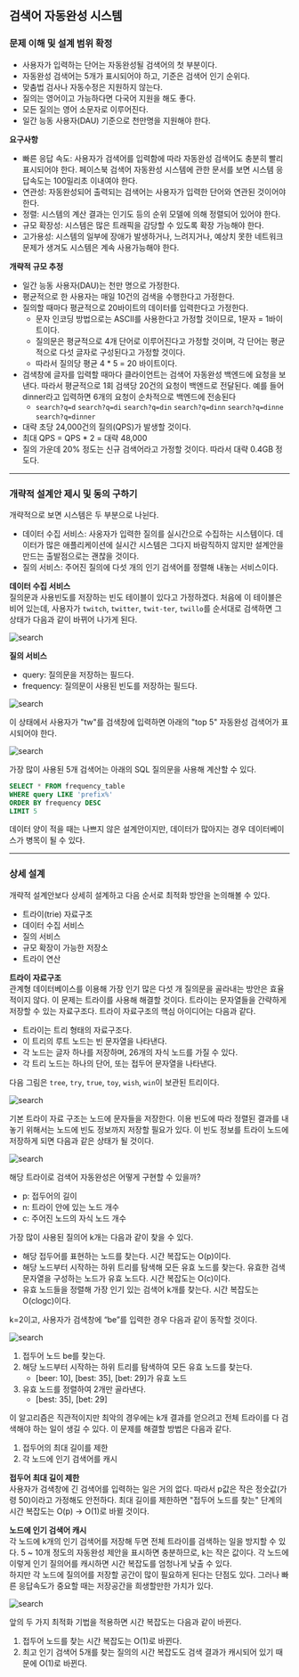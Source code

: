 ## 검색어 자동완성 시스템

### 문제 이해 및 설계 범위 확정
- 사용자가 입력하는 단어는 자동완성될 검색어의 첫 부분이다.
- 자동완성 검색어는 5개가 표시되어야 하고, 기준은 검색어 인기 순위다.
- 맞춤법 검사나 자동수정은 지원하지 않는다.
- 질의는 영어이고 가능하다면 다국어 지원을 해도 좋다.
- 모든 질의는 영어 소문자로 이루어진다.
- 일간 능동 사용자(DAU) 기준으로 천만명을 지원해야 한다.

**요구사항**
- 빠른 응답 속도: 사용자가 검색어를 입력함에 따라 자동완성 검색어도 충분히 빨리 표시되어야 한다. 페이스북 검색어 자동완성 시스템에 관한 문서를 보면 시스템 응답속도는 100밀리초 이내여야 한다.
- 연관성: 자동완성되어 출력되는 검색어는 사용자가 입력한 단어와 연관된 것이어야 한다.
- 정렬: 시스템의 계산 결과는 인기도 등의 순위 모델에 의해 정렬되어 있어야 한다.
- 규모 확장성: 시스템은 많은 트래픽을 감당할 수 있도록 확장 가능해야 한다.
- 고가용성: 시스템의 일부에 장애가 발생하거나, 느려지거나, 예상치 못한 네트워크 문제가 생겨도 시스템은 계속 사용가능해야 한다.

**개략적 규모 추정**
- 일간 능동 사용자(DAU)는 천만 명으로 가정한다.
- 평균적으로 한 사용자는 매일 10건의 검색을 수행한다고 가정한다.
- 질의할 때마다 평균적으로 20바이트의 데이터를 입력한다고 가정한다.
  - 문자 인코딩 방법으로는 ASCII를 사용한다고 가정할 것이므로, 1문자 = 1바이트이다.
  - 질의문은 평균적으로 4개 단어로 이루어진다고 가정할 것이며, 각 단어는 평균적으로 다섯 글자로 구성된다고 가정할 것이다.
  - 따라서 질의당 평균 4 * 5 = 20 바이트이다.
- 검색창에 글자를 입력할 때마다 클라이언트는 검색어 자동완성 백엔드에 요청을 보낸다. 따라서 평균적으로 1회 검색당 20건의 요청이 백엔드로 전달된다. 예를 들어 dinner라고 입력하면 6개의 요청이 순차적으로 백엔드에 전송된다
  - `search?q=d` `search?q=di` `search?q=din` `search?q=dinn` `search?q=dinne` `search?q=dinner`
- 대략 초당 24,000건의 질의(QPS)가 발생할 것이다.
- 최대 QPS = QPS * 2 = 대략 48,000
- 질의 가운데 20% 정도는 신규 검색어라고 가정할 것이다. 따라서 대략 0.4GB 정도다.

---

### 개략적 설계안 제시 및 동의 구하기
개략적으로 보면 시스템은 두 부분으로 나뉜다.  
- 데이터 수집 서비스: 사옹자가 입력한 질의를 실시간으로 수집하는 시스템이다. 데이터가 많은 애플리케이션에 실시간 시스템은 그다지 바람직하지 않지만 설계안을 만드는 출발점으로는 괜찮을 것이다.
- 질의 서비스: 주어진 질의에 다섯 개의 인기 검색어를 정렬해 내놓는 서비스이다.

**데이터 수집 서비스**  
질의문과 사용빈도를 저장하는 빈도 테이블이 있다고 가정하겠다. 처음에 이 테이블은 비어 있는데, 사용자가 `twitch`, `twitter`, `twit-ter`, `twillo`를 순서대로 검색하면 그 상태가 다음과 같이 바뀌어 나가게 된다.  

![search](../../image/search1.png)  

**질의 서비스**  
- query: 질의문을 저장하는 필드다.
- frequency: 질의문이 사용된 빈도를 저장하는 필드다.

![search](../../image/search2.png)    

이 상태에서 사용자가 "tw"를 검색창에 입력하면 아래의 "top 5" 자동완성 검색어가 표시되어야 한다.  

![search](../../image/search3.png)  

가장 많이 사용된 5개 검색어는 아래의 SQL 질의문을 사용해 계산할 수 있다.

```sql
SELECT * FROM frequency_table
WHERE query LIKE 'prefix%'
ORDER BY frequency DESC 
LIMIT 5
```

데이터 양이 적을 때는 나쁘지 않은 설계안이지만, 데이터가 많아지는 경우 데이터베이스가 병목이 될 수 있다.

---

### 상세 설계

개략적 설계안보다 상세히 설계하고 다음 순서로 최적화 방안을 논의해볼 수 있다.  
- 트라이(trie) 자료구조 
- 데이터 수집 서비스 
- 질의 서비스 
- 규모 확장이 가능한 저장소 
- 트라이 연산

**트라이 자료구조**  
관계형 데이터베이스를 이용해 가장 인기 많은 다섯 개 질의문을 골라내는 방안은 효율적이지 않다. 이 문제는 트라이를 사용해 해결할 것이다. 트라이는 문자열들을 간략하게 저장할 수 있는 자료구조다. 트라이 자료구조의 핵심 아이디어는 다음과 같다.  
- 트라이는 트리 형태의 자료구조다.
- 이 트리의 루트 노드는 빈 문자열을 나타낸다.
- 각 노드는 글자 하나를 저장하며, 26개의 자식 노드를 가질 수 있다.
- 각 트리 노드는 하나의 단어, 또는 접두어 문자열을 나타낸다.

다음 그림은 `tree`, `try`, `true`, `toy`, `wish`, `win`이 보관된 트리이다.  

![search](../../image/search4.png)    

기본 트라이 자료 구조는 노드에 문자들을 저장한다. 이용 빈도에 따라 정렬된 결과를 내놓기 위해서는 노드에 빈도 정보까지 저장할 필요가 있다. 이 빈도 정보를 트라이 노드에 저장하게 되면 다음과 같은 상태가 될 것이다. 

![search](../../image/search5.png)  

해당 트라이로 검색어 자동완성은 어떻게 구현할 수 있을까?
- p: 접두어의 길이
- n: 트라이 안에 있는 노드 개수
- c: 주어진 노드의 자식 노드 개수  

가장 많이 사용된 질의어 k개는 다음과 같이 찾을 수 있다.
- 해당 접두어를 표현하는 노드를 찾는다. 시간 복잡도는 O(p)이다.
- 해당 노드부터 시작하는 하위 트리를 탐색해 모든 유효 노드를 찾는다. 유효한 검색 문자열을 구성하는 노드가 유효 노드다. 시간 복잡도는 O(c)이다.
- 유효 노드들을 정렬해 가장 인기 있는 검색어 k개를 찾는다. 시간 복잡도는 O(clogc)이다.

k=2이고, 사용자가 검색창에 “be”를 입력한 경우 다음과 같이 동작할 것이다.  

![search](../../image/search6.png)  

1. 접두어 노드 be를 찾는다. 
2. 해당 노드부터 시작하는 하위 트리를 탐색하여 모든 유효 노드를 찾는다.
   - [beer: 10], [best: 35], [bet: 29]가 유효 노드
3. 유효 노드를 정렬하여 2개만 골라낸다.
   - [best: 35], [bet: 29]

이 알고리즘은 직관적이지만 최악의 경우에는 k개 결과를 얻으려고 전체 트라이를 다 검색해야 하는 일이 생길 수 있다. 이 문제를 해결할 방법은 다음과 같다.  
1. 접두어의 최대 길이를 제한
2. 각 노드에 인기 검색어를 캐시  

**접두어 최대 길이 제한**  
사용자가 검색창에 긴 검색어를 입력하는 일은 거의 없다. 따라서 p값은 작은 정숫값(가령 50)이라고 가정해도 안전하다. 최대 길이를 제한하면 "접두어 노드를 찾는" 단계의 시간 복잡도는 O(p) -> O(1)로 바뀔 것이다.

**노드에 인기 검색어 캐시**  
각 노드에 k개의 인기 검색어를 저장해 두면 전체 트라이를 검색하는 일을 방지할 수 있다. 5 ~ 10개 정도의 자동완성 제안을 표시하면 충분하므로, k는 작은 값이다. 각 노드에 이렇게 인기 질의어를 캐시하면 시간 복잡도를 엄청나게 낮출 수 있다.  
하지만 각 노드에 질의어를 저장할 공간이 많이 필요하게 된다는 단점도 있다. 그러나 빠른 응답속도가 중요할 때는 저장공간을 희생할만한 가치가 있다.  

![search](../../image/search7.png)   

앞의 두 가지 최적화 기법을 적용하면 시간 복잡도는 다음과 같이 바뀐다.  
1. 접두어 노드를 찾는 시간 복잡도는 O(1)로 바뀐다.
2. 최고 인기 검색어 5개를 찾는 질의의 시간 복잡도도 검색 결과가 캐시되어 있기 때문에 O(1)로 바뀐다.